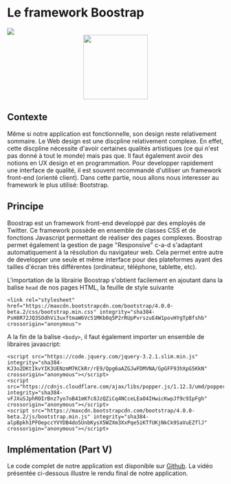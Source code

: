 # Le framework Boostrap 

<div>
<img src="https://img.shields.io/badge/bootstrap-v4.00-brightgreen.svg"> 
</div>

<div style="text-align:center;">
<img src="https://upload.wikimedia.org/wikipedia/commons/thumb/e/ea/Boostrap_logo.svg/1920px-Boostrap_logo.svg.png" height="150"/>
</div>

## Contexte

Même si notre application est fonctionnelle, son design reste relativement sommaire. Le Web design est une discpline relativement complexe. En effet, cette discpline nécessite d'avoir certaines qualités artistiques (ce qui n'est pas donné à tout le monde) mais pas que. Il faut également avoir des notions en UX design et en programmation. Pour developper rapidement une interface de qualité, il est souvent recommandé d'utiliser un framework front-end (orienté client). Dans cette partie, nous allons nous interesser au framework le plus utilisé: Bootstrap.


## Principe

Boostrap est un framework front-end developpé par des employés de Twitter. Ce framework possède en ensemble de classes CSS et de fonctions Javascript permettant de réaliser des pages complexes. Boostrap permet également la gestion de page "Responsive" c-a-d s'adaptant automatiquement à la résolution du navigateur web. Cela permet entre autre de developper une seule et même interface pour des plateformes ayant des tailles d'écran très différentes (ordinateur, téléphone, tablette, etc).

L'importation de la librairie Boostrap s'obtient facilement en ajoutant dans la balise `head` de nos pages HTML, la feuille de style suivante

```
<link rel="stylesheet" href="https://maxcdn.bootstrapcdn.com/bootstrap/4.0.0-beta.2/css/bootstrap.min.css" integrity="sha384-PsH8R72JQ3SOdhVi3uxftmaW6Vc51MKb0q5P2rRUpPvrszuE4W1povHYgTpBfshb" crossorigin="anonymous">
```

A la fin de la balise `<body>`, il faut également importer un ensemble de libraires javascript:

```
<script src="https://code.jquery.com/jquery-3.2.1.slim.min.js" integrity="sha384-KJ3o2DKtIkvYIK3UENzmM7KCkRr/rE9/Qpg6aAZGJwFDMVNA/GpGFF93hXpG5KkN" crossorigin="anonymous"></script>
<script src="https://cdnjs.cloudflare.com/ajax/libs/popper.js/1.12.3/umd/popper.min.js" integrity="sha384-vFJXuSJphROIrBnz7yo7oB41mKfc8JzQZiCq4NCceLEaO4IHwicKwpJf9c9IpFgh" crossorigin="anonymous"></script>
<script src="https://maxcdn.bootstrapcdn.com/bootstrap/4.0.0-beta.2/js/bootstrap.min.js" integrity="sha384-alpBpkh1PFOepccYVYDB4do5UnbKysX5WZXm3XxPqe5iKTfUKjNkCk9SaVuEZflJ" crossorigin="anonymous"></script>
```


## Implémentation (Part V)

Le code complet de notre application est disponible sur [Github](https://github.com/vincentchoqueuse/gitbook_flask/tree/master/src/src6). La vidéo présentée ci-dessous illustre le rendu final de notre application.
